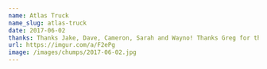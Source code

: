 ```yaml
---
name: Atlas Truck
name_slug: atlas-truck
date: 2017-06-02
thanks: Thanks Jake, Dave, Cameron, Sarah and Wayno! Thanks Greg for the album!
url: https://imgur.com/a/F2ePg
image: /images/chumps/2017-06-02.jpg
---
```

